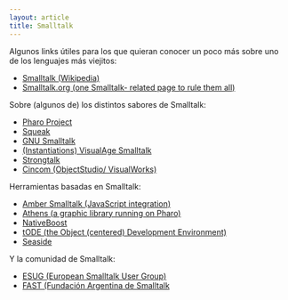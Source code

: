 ```yaml
---
layout: article
title: Smalltalk
---
```


Algunos links útiles para los que quieran conocer un poco más sobre uno de los lenguajes más viejitos:

- [Smalltalk (Wikipedia)](http://en.wikipedia.org/wiki/Smalltalk)
- [Smalltalk.org (one Smalltalk- related page to rule them all)](http://www.smalltalk.org/)

Sobre (algunos de) los distintos sabores de Smalltalk:

- [Pharo Project](http://www.pharo-project.org/home)
- [Squeak](http://www.squeak.org/)
- [GNU Smalltalk](http://smalltalk.gnu.org/)
- [(Instantiations) VisualAge Smalltalk](http://www.instantiations.com/products/vasmalltalk/index.html)
- [Strongtalk](http://en.wikipedia.org/wiki/Strongtalk)
- [Cincom (ObjectStudio/ VisualWorks)](http://www.cincomsmalltalk.com/main/products/objectstudio/)

Herramientas basadas en Smalltalk:

- [Amber Smalltalk (JavaScript integration)](http://amber-lang.net/)
- [Athens (a graphic library running on Pharo)](https://github.com/matthias-springer/amber-athens)
- [NativeBoost](http://www.esug.org/wiki/pier/Conferences/2011/Schedule-And-Talks/Native-boost)
- [tODE (the Object (centered) Development Environment)](http://code.google.com/p/tode/)
- [Seaside](http://www.seaside.st/)

Y la comunidad de Smalltalk:

- [ESUG (European Smalltalk User Group)](http://www.esug.org/wiki/)
- [FAST (Fundación Argentina de Smalltalk](http://www.fast.org.ar/)
